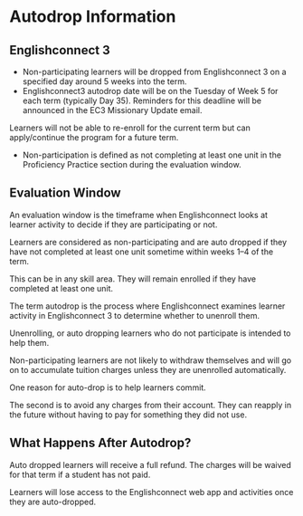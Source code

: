 # Autodrop Information

## Englishconnect 3

- Non-participating learners will be dropped from Englishconnect 3 on a specified day around 5 weeks into the term.
- Englishconnect3 autodrop date will be on the Tuesday of Week 5 for each term (typically Day 35). Reminders for this deadline will be announced in the EC3 Missionary Update email.

Learners will not be able to re-enroll for the current term but can apply/continue the program for a future term.

- Non-participation is defined as not completing at least one unit in the Proficiency Practice section during the evaluation window.

## Evaluation Window

An evaluation window is the timeframe when Englishconnect looks at learner activity to decide if they are participating or not.

Learners are considered as non-participating and are auto dropped if they have not completed at least one unit sometime within weeks 1–4 of the term.

This can be in any skill area. They will remain enrolled if they have completed at least one unit.

The term autodrop is the process where Englishconnect examines learner activity in Englishconnect 3 to determine whether to unenroll them.

Unenrolling, or auto dropping learners who do not participate is intended to help them.

Non-participating learners are not likely to withdraw themselves and will go on to accumulate tuition charges unless they are unenrolled automatically.

One reason for auto-drop is to help learners commit.

The second is to avoid any charges from their account. They can reapply in the future without having to pay for something they did not use.

## What Happens After Autodrop?

Auto dropped learners will receive a full refund. The charges will be waived for that term if a student has not paid.

Learners will lose access to the Englishconnect web app and activities once they are auto-dropped.

